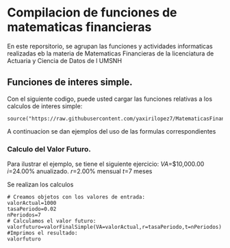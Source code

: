 # Compilacion de funciones de matematicas financieras 

En este reporsitorio, se agrupan las funciones y actividades informaticas realizadas eb la materia de Matematicas Financieras de la licenciatura de Actuaria y Ciencia de Datos de l UMSNH

## Funciones de interes simple.

Con el siguiente codigo, puede usted  cargar las funciones relativas a los calculos de interes simple:

```{r}
source("https://raw.githubusercontent.com/yaxirilopez7/MatematicasFinancieras2024/refs/heads/main/formulaInteresSimple.R")
```

A continuacion se dan ejemplos del uso de las formulas correspondientes


### Calculo del Valor Futuro.

Para ilustrar el ejemplo, se tiene el siguiente ejercicio:
$VA$=$10,000.00
$i$=24.00% anualizado.
$r$=2.00% mensual
$t$=7 meses

Se realizan los calculos
```{r}
# Creamos objetos con los valores de entrada:
valorActual=1000
tasaPeriodo=0.02
nPeriodos=7
# Calculamos el valor futuro:
valorfuturo=valorFinalSimple(VA=valorActual,r=tasaPeriodo,t=nPeriodos)
#Imprimos el resultado:
valorfuturo
```
